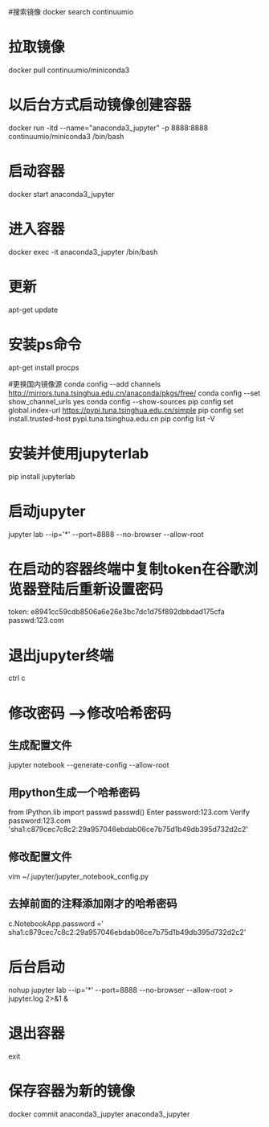 #搜索镜像
docker search continuumio

# 拉取镜像
docker pull continuumio/miniconda3

# 以后台方式启动镜像创建容器
docker run -itd --name="anaconda3_jupyter"  -p 8888:8888 continuumio/miniconda3 /bin/bash

# 启动容器
docker start anaconda3_jupyter
# 进入容器
docker exec -it anaconda3_jupyter /bin/bash
# 更新
apt-get update
# 安装ps命令
apt-get install procps

#更换国内镜像源
conda config --add channels  http://mirrors.tuna.tsinghua.edu.cn/anaconda/pkgs/free/
conda config --set show_channel_urls yes
conda config --show-sources
pip config set global.index-url https://pypi.tuna.tsinghua.edu.cn/simple
pip config set install.trusted-host pypi.tuna.tsinghua.edu.cn
pip config list -V

# 安装并使用jupyterlab
pip install jupyterlab

# 启动jupyter
jupyter lab --ip='*' --port=8888 --no-browser --allow-root

# 在启动的容器终端中复制token在谷歌浏览器登陆后重新设置密码
token: e8941cc59cdb8506a6e26e3bc7dc1d75f892dbbdad175cfa
passwd:123.com

# 退出jupyter终端
ctrl c

# 修改密码 -->修改哈希密码

## 生成配置文件
jupyter notebook --generate-config --allow-root

## 用python生成一个哈希密码
from IPython.lib import passwd
passwd()
Enter password:123.com
Verify password:123.com
'sha1:c879cec7c8c2:29a957046ebdab06ce7b75d1b49db395d732d2c2'

## 修改配置文件
vim ~/.jupyter/jupyter_notebook_config.py
## 去掉前面的注释添加刚才的哈希密码
c.NotebookApp.password =' sha1:c879cec7c8c2:29a957046ebdab06ce7b75d1b49db395d732d2c2'

# 后台启动
nohup jupyter lab --ip='*' --port=8888 --no-browser --allow-root > jupyter.log 2>&1 &
# 退出容器
exit

# 保存容器为新的镜像
docker commit anaconda3_jupyter anaconda3_jupyter
